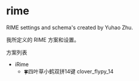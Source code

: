 # rime
RIME settings and schema's created by Yuhao Zhu.

我所定义的 RIME 方案和设置。

方案列表
- iRime
  - 🍀️四叶草小鹤双拼14键 clover_flypy_14
